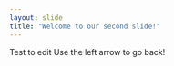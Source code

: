 ```yaml
---
layout: slide
title: "Welcome to our second slide!"
---
```

Test to edit
Use the left arrow to go back!
